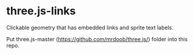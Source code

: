 # three.js-links
Clickable geometry that has embedded links and sprite text labels.

Put three.js-master (https://github.com/mrdoob/three.js/) folder into this repo.
